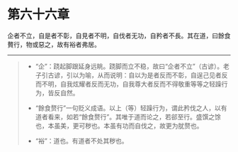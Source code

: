 # 第六十六章

企者不立，自是者不彰，自見者不明，自伐者无功，自矜者不長。其在道，曰餘食贅行，物或惡之，故有裕者弗居。

---

> + “企”：跷起脚跟延身远眺。跷脚而立不稳，故曰“企者不立”（古谚）。老子引古谚，引以为喻，从而说明：自以为是者反而不彰，自逞己见者反而不明，自我炫耀者反而无功，自我尊大者反而不得敬重等等之轻躁行为，皆反自然。
>
> + “餘食赘行”一句贬义成语。以上（等）轻躁行为，谓此矜伐之人，以有道者看来，如若“餘食赘行”。其唯于道而论之，若郤至行。盛馔之馀也，本虽美，更可秽也。本虽有功而自伐之，故更为肬赘也。
>
> + “裕”：道也。有道者不处其秽也。
